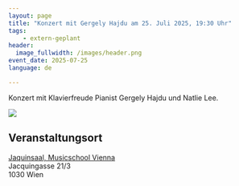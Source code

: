```yaml
---
layout: page
title: "Konzert mit Gergely Hajdu am 25. Juli 2025, 19:30 Uhr"
tags:
    - extern-geplant
header:
  image_fullwidth: /images/header.png
event_date: 2025-07-25
language: de

---
```


Konzert mit Klavierfreude Pianist Gergely Hajdu und Natlie Lee.

<a href="/images/extern/2025-07-25.jpg"><img src="/images/extern/2025-07-25.jpg"/></a>

## Veranstaltungsort


<a href="https://www.musicschoolvienna.com/">Jaquinsaal, Musicschool Vienna</a><br>
Jacquingasse 21/3<br>
1030 Wien<br>



<div
    data-service="googlemaps"
    data-id="!1m18!1m12!1m3!1d2659.7192873558456!2d16.38269097653893!3d48.1927598473177!2m3!1f0!2f0!3f0!3m2!1i1024!2i768!4f13.1!3m3!1m2!1s0x476d07635e60be51%3A0x1de7d0f1390ff2c0!2sJacquingasse%2021%2C%201030%20Wien!5e0!3m2!1sen!2sat!4v1704910538354!5m2!1sen!2sat"
    data-autoscale
></div>


